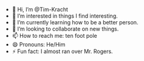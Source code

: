 - 👋 Hi, I’m @Tim-Kracht
- 👀 I’m interested in things I find interesting.
- 🌱 I’m currently learning how to be a better person.
- 💞️ I’m looking to collaborate on new things.
- 📫 How to reach me: ten foot pole
- 😄 Pronouns: He/Him
- ⚡ Fun fact: I almost ran over Mr. Rogers.

<!---
Tim-Kracht/Tim-Kracht is a ✨ special ✨ repository because its `README.md` (this file) appears on your GitHub profile.
You can click the Preview link to take a look at your changes.
--->
